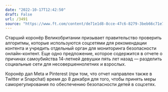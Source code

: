 ```yaml
---
date: "2022-10-17T12:42:50"
draft: False
url: /3491
source: "https://www.ft.com/content/de71e1d8-8cce-47c6-8279-3beb66c71e72"
---
```


Старший коронёр Великобритании призывает правительство проверить алгоритмы, которые используются соцсетями для рекомендации контента и учредить отдельный орган для мониторинга безопасности онлайн-контент. Еще одно предложение, которое содержится в отчете о причинах самоубийства 14-летней девушки пять лет назад — разделить социальные сети для несовершеннолетних и взрослых.

Коронёр дал Meta и Pinterest (при том, что отчет направлен также в Twitter и Snapchat) время до 8 декабря для того, чтобы принять меры саморегулирования по обеспечению безопасности детей в соцсетях.
